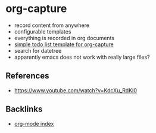 # org-capture

- record content from anywhere
- configurable templates
- everything is recorded in org documents
- [simple todo list template for org-capture](https://youtu.be/KdcXu_RdKI0?t=420)
- search for datetree
- apparently emacs does not work with really large files?

## References

- https://www.youtube.com/watch?v=KdcXu_RdKI0

## Backlinks

- [org-mode index](../index)

